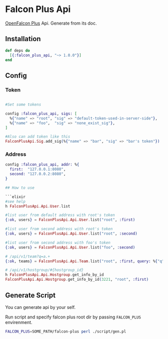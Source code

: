 # Falcon Plus Api

[OpenFalcon Plus](https://github.com/open-falcon/falcon-plus) Api. Generate from its doc.

## Installation

```elixir
def deps do
  [{:falcon_plus_api, "~> 1.0.0"}]
end
```

## Config

### Token

```elixir

#Set some tokens

config :falcon_plus_api, sigs: [
  %{"name" => "root", "sig" => "default-token-used-in-server-side"},
  %{"name" => "foo",  "sig" => "none_exist_sig"},
]

#Also can add token like this
FalconPlusApi.Sig.add_sig(%{"name" => "bar", "sig" => "bar's token"})

```

### Address

```elixir
config :falcon_plus_api, addr: %{
  first:  "127.0.0.1:8080",
  second: "127.0.0.2:8080",
}

## How to use

```elixir
#see help
h FalconPlusApi.Api.User.list

#list user from default address with root's token
{:ok, users} = FalconPlusApi.Api.User.list("root", :first)

#list user from second address with root's token
{:ok, users} = FalconPlusApi.Api.User.list("root", :second)

#list user from second address with foo's token
{:ok, users} = FalconPlusApi.Api.User.list("foo", :second)

# /api/v1/team?q=a.+
{:ok, teams} = FalconPlusApi.Api.Team.list("root", :first, query: %{"q" => "a.+"})

# /api/v1/hostgroup/#{hostgroup_id}
h FalconPlusApi.Api.Hostgroup.get_info_by_id
FalconPlusApi.Api.Hostgroup.get_info_by_id(3221, "root", :first)
```
## Generate Script

You can generate api by your self.

Run script and specify falcon plus root dir by passing `FALCON_PLUS` envirenment.
```bash
FALCON_PLUS=SOME_PATH/falcon-plus perl ./script/gen.pl
```


